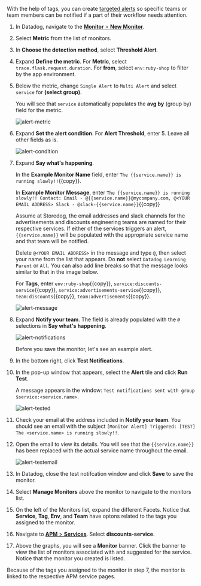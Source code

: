 With the help of tags, you can create <a href="https://docs.datadoghq.com/monitors/notifications/?tab=is_alertis_warning" target="_blank">targeted alerts</a> so specific teams or team members can be notified if a part of their workflow needs attention.

1. In Datadog, navigate to the <a href="https://app.datadoghq.com/monitors#/create" target="_datadog">**Monitor** > **New Monitor**</a>.

2. Select **Metric** from the list of monitors.

3. In **Choose the detection method**, select **Threshold Alert**.

4. Expand **Define the metric**. For **Metric**, select  `trace.flask.request.duration`. For **from**, select `env:ruby-shop` to filter by the app environment.

5. Below the metric, change `Single Alert` to `Multi Alert` and select `service` for **(select group)**. 

    You will see that `service` automatically populates the **avg by** (group by) field for the metric. 

    ![alert-metric](apptagging/assets/alert-metric.png) 

6. Expand **Set the alert condition**. For **Alert Threshold**, enter 5. Leave all other fields as is. 

    ![alert-condition](apptagging/assets/alert-condition.png)

7. Expand **Say what's happening**.

    In the **Example Monitor Name** field, enter `The {{service.name}} is running slowly!!`{{copy}}.
    
    In **Example Monitor Message**, enter `The {{service.name}} is running slowly!! Contact: Email - @{{service.name}}@mycompany.com, @<YOUR EMAIL ADDRESS> Slack - @slack-{{service.name}}`{{copy}} 
    
    Assume at Storedog, the email addresses and slack channels for the advertisements and discounts engineering teams are named for their respective services. If either of the services triggers an alert, `{{service.name}}` will be populated with the appropriate service name and that team will be notified. 
    
    Delete `@<YOUR EMAIL ADDRESS>` in the message and type `@`, then select your name from the list that appears. Do **not** select `Datadog Learning Parent` or `All`. You can also add line breaks so that the message looks similar to that in the image below.
    
    For **Tags**, enter `env:ruby-shop`{{copy}}, `service:discounts-service`{{copy}}, `service:advertisements-service`{{copy}}, `team:discounts`{{copy}}, `team:advertisements`{{copy}}. 
    
    ![alert-message](apptagging/assets/alert-message3.png)

8. Expand **Notify your team**. The field is already populated with the `@` selections in **Say what's happening**. 

    ![alert-notifications](apptagging/assets/alert-notifications.png) 
    
    Before you save the monitor, let's see an example alert.

9. In the bottom right, click **Test Notifications**. 

10. In the pop-up window that appears, select the **Alert** tile and click **Run Test**. 

    A message appears in the window: `Test notifications sent with group $service:<service.name>`. 
    
    ![alert-tested](apptagging/assets/alert-tested2.png)

11. Check your email at the address included in **Notify your team**. You should see an email with the subject `[Monitor Alert] Triggered: [TEST] The <service.name> is running slowly!!`.

12. Open the email to view its details. You will see that the `{{service.name}}` has been replaced with the actual service name throughout the email. 

    ![alert-testemail](apptagging/assets/alert-testemail3.png)

13. In Datadog, close the test notifcation window and click **Save** to save the monitor. 

14. Select **Manage Monitors** above the monitor to navigate to the monitors list.

15. On the left of the Monitors list, expand the different Facets. Notice that **Service**, **Tag**, **Env**, and **Team** have optons related to the tags you assigned to the monitor.

14. Navigate to <a href="https://app.datadoghq.com/apm/services" target="_datadog">**APM** > **Services**</a>. Select **discounts-service**.

15. Above the graphs, you will see a **Monitor** banner. Click the banner to view the list of monitors associated with and suggested for the service. Notice that the monitor you created is listed.

Because of the tags you assigned to the monitor in step 7, the monitor is linked to the respective APM service pages.